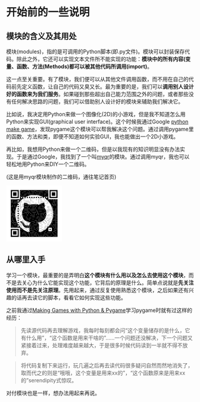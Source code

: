 # 开始前的一些说明


## 模块的含义及其用处

模块(modules)，指的是可调用的Python脚本(即.py文件)。模块可以封装保存代码。除此之外，它还可以实现文本文件所不能实现的功能：**模块中的所有内容(变量、函数、方法(Methods)都可以被其他代码所调用(import)**。

这一点至关重要。有了模块，我们便可以从其他文件调用函数，而不用在自己的代码前先定义函数，让自己的代码又臭又长。最为重要的是，我们可以**调用别人设计好的函数来为我们服务**。如果碰到那些超出自己能力范围之外的问题，或者那些没有任何解决思路的问题，我们可以借助别人设计好的模块来辅助我们解决它。

比如说，我决定用Python来做一个图像化(2D)的小游戏，但是我不知道怎么用Python来实现GUI(graphical user interface)。这个时候我通过Google [python make game](https://www.google.com/search?q=python+make+game&oq=python+make+game&aqs=chrome..69i57j0l7.5207j0j7&sourceid=chrome&ie=UTF-8)，发现pygame这个模块可以帮我解决这个问题。通过调用pygame里的函数、方法和类，即便不知道如何实验GUI，我也能做出一个2D小游戏。

再比如，我想用Python来做一个二维码，但是以我现有的知识明显没有办法实现。于是通过Google，我找到了一个叫[myqr](https://github.com/sylnsfar/qrcode)的模块。通过调用myqr，我也可以轻松地用Python来DIY一个二维码。

(这是用myqr模块制作的二维码，通往笔记首页)

<img src="images/my_note.png" width=150 alt="to-my-note">

## 从哪里入手

学习一个模块，最重要的是弄明白**这个模块有什么用以及怎么去使用这个模块**，而不是去关心为什么它能实现这个功能，它背后的原理是什么。简单点说就是**先关注使用而不是先关注原理**。先用起来，通过反复使用熟悉这个模块，之后如果还有兴趣的话再去读它的脚本，看看它如何实现这些功能。

之前我通过[Making Games with Python & Pygame](https://inventwithpython.com/pygame/)学习pygame时就有过这样的经历：
>先读源代码再去理解游戏，我每时每刻都会问“这个变量储存的是什么，它有什么用”，“这个函数是用来干啥的”......一个问题还没解决，下一个问题又紧接着过来，处理难度越来越大，于是很多时候代码读到一半就不得不放弃。

>将代码复制下来运行，玩几遍之后再去读代码很多疑问自然而然地消失了，取而代之的则是“哦哦，这个变量是用来xx的”，“这个函数原来是用来xx的”serendipity式惊叹。

对付模块也是一样，想办法用起来再说。
